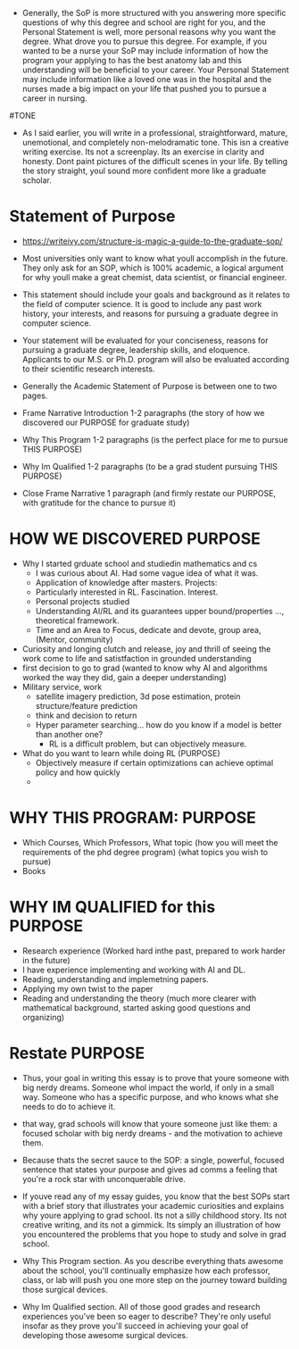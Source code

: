* Generally, the SoP is more structured with you answering more specific questions of why this degree and school are right for you, and the Personal Statement is well, more personal reasons why you want the degree. What drove you to pursue this degree. For example, if you wanted to be a nurse your SoP may include information of how the program your applying to has the best anatomy lab and this understanding will be beneficial to your career. Your Personal Statement may include information like a loved one was in the hospital and the nurses made a big impact on your life that pushed you to pursue a career in nursing.

#TONE 
* As I said earlier, you will write in a professional, straightforward, mature, unemotional, and completely non-melodramatic tone. This isn a creative writing exercise. Its not a screenplay. Its an exercise in clarity and honesty. Dont paint pictures of the difficult scenes in your life. By telling the story straight, youl sound more confident more like a graduate scholar.

# Statement of Purpose
* https://writeivy.com/structure-is-magic-a-guide-to-the-graduate-sop/
* Most universities only want to know what youll accomplish in the future. They only ask for an SOP, which is 100% academic, a logical argument for why youll make a great chemist, data scientist, or financial engineer.
* This statement should include your goals and background as it relates to the field of computer science. It is good to include any past work history, your interests, and reasons for pursuing a graduate degree in computer science.
* Your statement will be evaluated for your conciseness, reasons for pursuing a graduate degree, leadership skills, and eloquence.  Applicants to our M.S. or Ph.D. program will also be evaluated according to their scientific research interests.
* Generally the Academic Statement of Purpose is between one to two pages.

* Frame Narrative Introduction  1-2 paragraphs (the story of how we discovered our PURPOSE for graduate study)
* Why This Program  1-2 paragraphs  (is the perfect place for me to pursue THIS PURPOSE)
* Why Im Qualified  1-2 paragraphs  (to be a grad student pursuing THIS PURPOSE)
* Close Frame Narrative  1 paragraph  (and firmly restate our PURPOSE, with gratitude for the chance to pursue it)


# HOW WE DISCOVERED PURPOSE
* Why I started grduate school and studiedin mathematics and cs
  * I was curious about AI. Had some vague idea of what it was.
  * Application of knowledge after masters. Projects: 
  * Particularly interested in RL. Fascination. Interest.
  * Personal projects studied
  * Understanding AI/RL and its guarantees upper bound/properties ..., theoretical framework.
  * Time and an Area to Focus, dedicate and devote, group area, (Mentor, community)
* Curiosity and longing clutch and release, joy and thrill of seeing the work come to life and satistfaction in grounded understanding
* first decision to go to grad (wanted to know why AI and algorithms worked the way they did, gain a deeper understanding)
* Military service, work
  * satellite imagery prediction, 3d pose estimation, protein structure/feature prediction
  * think and decision to return
  * Hyper parameter searching... how do you know if a model is better than another one? 
    * RL is a difficult problem, but can objectively measure.
* What do you want to learn while doing RL (PURPOSE)
  * Objectively measure if certain optimizations can achieve optimal policy and how quickly
  * 
# WHY THIS PROGRAM: PURPOSE
* Which Courses, Which Professors, What topic (how you will meet the requirements of the phd degree program) (what topics you wish to pursue)
* Books
# WHY IM QUALIFIED for this PURPOSE
* Research experience (Worked hard inthe past, prepared to work harder in the future)
* I have experience implementing and working with AI and DL. 
* Reading, understanding and implemetning papers.
* Applying my own twist to the paper
* Reading and understanding the theory (much more clearer with mathematical background, started asking good questions and organizing)
# Restate PURPOSE

* Thus, your goal in writing this essay is to prove that youre someone with big nerdy dreams. Someone whol impact the world, if only in a small way. Someone who has a specific purpose, and who knows what she needs to do to achieve it.
* that way, grad schools will know that youre someone just like them: a focused scholar with big nerdy dreams - and the motivation to achieve them.

* Because thats the secret sauce to the SOP: a single, powerful, focused sentence that states your purpose and gives ad comms a feeling that you're a rock star with unconquerable drive.
* If youve read any of my essay guides, you know that the best SOPs start with a brief story that illustrates your academic curiosities and explains why youre applying to grad school. Its not a silly childhood story. Its not creative writing, and its not a gimmick. Its simply an illustration of how you encountered the problems that you hope to study and solve in grad school. 

* Why This Program section. As you describe everything thats awesome about the school, you'll continually emphasize how each professor, class, or lab will push you one more step on the journey toward building those surgical devices.

* Why Im Qualified section. All of those good grades and research experiences you've been so eager to describe? They're only useful insofar as they prove you'll succeed in achieving your goal of developing those awesome surgical devices.
